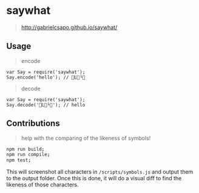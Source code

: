 # saywhat  
> http://gabrielcsapo.github.io/saywhat/

## Usage

> encode

```
var Say = require('saywhat');
Say.encode('hello'); // 👬𐎛👡└💞
```

> decode

```
var Say = require('saywhat');
Say.decode('👬𐎛👡└💞'); // hello
```

## Contributions

> help with the comparing of the likeness of symbols!

```bash
npm run build;
npm run compile;
npm test;
```

This will screenshot all characters in `/scripts/symbols.js` and output them to the output folder. Once this is done, it will do a visual diff to find the likeness of those characters.
